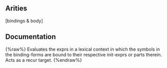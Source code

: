 ## Arities
[bindings & body]

## Documentation
{%raw%}
Evaluates the exprs in a lexical context in which the symbols in
  the binding-forms are bound to their respective init-exprs or parts
  therein. Acts as a recur target.
{%endraw%}
